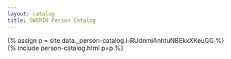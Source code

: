 ```yaml
---
layout: catalog
title: SWERIK Person Catalog
---
```

{% assign p = site.data._person-catalog.i-RUdnmiAnhtuNBEkxXKeuGG %}
{% include person-catalog.html p=p %}

